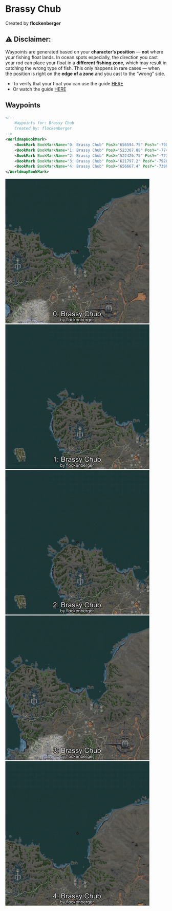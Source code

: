# Brassy Chub
Created by **flockenberger**

## ⚠️ Disclaimer:
Waypoints are generated based on your __**character’s position**__ — __not__ where your fishing float lands.
In ocean spots especially, the direction you cast your rod can place your float in a **different fishing zone**, which may result in catching the wrong type of fish.
This only happens in rare cases — when the position is right on the **edge of a zone** and you cast to the “wrong” side.

- To verify that your float you can use the guide [HERE](https://flockenberger.github.io/bdo-fish-position/)
- Or watch the guide [HERE](https://youtu.be/t-VXcRoNojk)

## Waypoints
```xml
<!--
    Waypoints for: Brassy Chub
    Created by: flockenberger
-->
<WorldmapBookMark>
    <BookMark BookMarkName="0: Brassy Chub" PosX="656594.75" PosY="-7907.414" PosZ="741005.7" />
    <BookMark BookMarkName="1: Brassy Chub" PosX="523307.88" PosY="-7748.7817" PosZ="789735.5" />
    <BookMark BookMarkName="2: Brassy Chub" PosX="522426.75" PosY="-7732.026" PosZ="792447.56" />
    <BookMark BookMarkName="3: Brassy Chub" PosX="621797.2" PosY="-7920.6772" PosZ="737740.9" />
    <BookMark BookMarkName="4: Brassy Chub" PosX="656667.4" PosY="-7398.6123" PosZ="801975.3" />
</WorldmapBookMark>
```

<img src="./Brassy Chub_0_Preview.webp" width="450"/> <img src="./Brassy Chub_1_Preview.webp" width="450"/> <img src="./Brassy Chub_2_Preview.webp" width="450"/> <img src="./Brassy Chub_3_Preview.webp" width="450"/> <img src="./Brassy Chub_4_Preview.webp" width="450"/> 